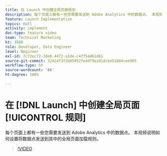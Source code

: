 ```yaml
---
title: 在 Launch 中创建全局页面规则
description: 每个页面上都有一些您需要发送到 Adobe Analytics 中的数据点。 本视频说明如何设置将数据点发送到其中的全局页面加载规则。
feature: Launch Implementation
topics: null
activity: implement
doc-type: feature video
team: Technical Marketing
kt: 3588
role: Developer, Data Engineer
level: Beginner
exl-id: 7c72ec72-3de8-4472-a1de-c47f54d61d61
source-git-commit: 32424f3f2b05952fe4df9ea91dcbe51684cee905
workflow-type: ht
source-wordcount: '86'
ht-degree: 100%

---
```


# 在 [!DNL Launch] 中创建全局页面[!UICONTROL 规则]

每个页面上都有一些您需要发送到 Adobe Analytics 中的数据点。 本视频说明如何设置将数据点发送到其中的全局页面加载规则。

>[!VIDEO](https://video.tv.adobe.com/v/28769/?quality=12)
